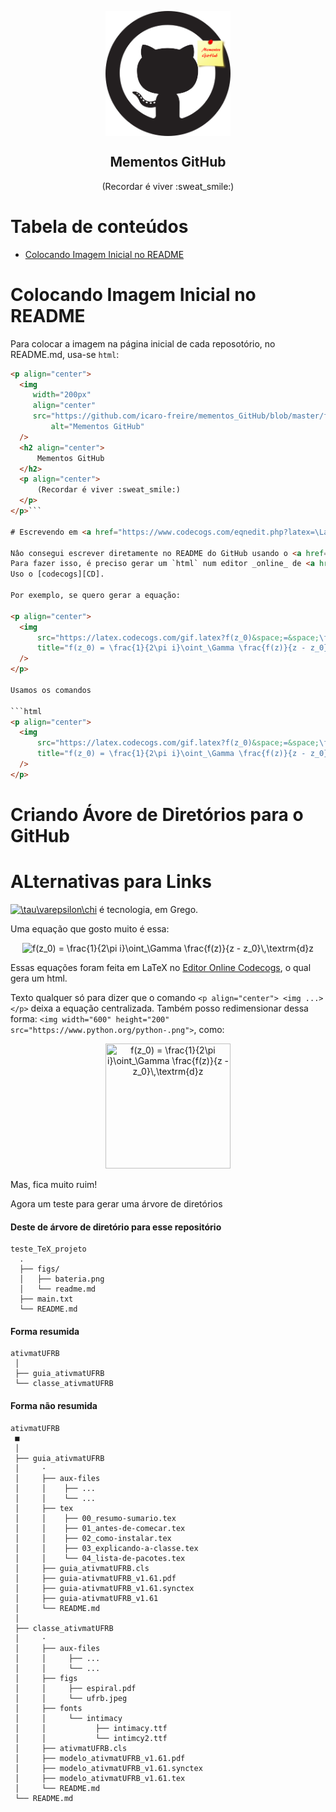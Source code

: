 <p align="center">
  <img
     width="200px"
     align="center"
     src="https://github.com/icaro-freire/mementos_GitHub/blob/master/figs/fig-github.png"
         alt="Mementos GitHub" 
  />
  <h2 align="center">
      Mementos GitHub
  </h2>
  <p align="center">
      (Recordar é viver :sweat_smile:)
  </p>
</p>

Tabela de conteúdos
====================
<!--ts-->
   * [Colocando Imagem Inicial no README](#colocando-imagem-inicial-no-readme)
<!--te-->


# Colocando Imagem Inicial no README

Para colocar a imagem na página inicial de cada reposotório, no README.md, usa-se `html`:

```html
<p align="center">
  <img
     width="200px"
     align="center"
     src="https://github.com/icaro-freire/mementos_GitHub/blob/master/figs/fig-github.png"
         alt="Mementos GitHub" 
  />
  <h2 align="center">
      Mementos GitHub
  </h2>
  <p align="center">
      (Recordar é viver :sweat_smile:)
  </p>
</p>```

# Escrevendo em <a href="https://www.codecogs.com/eqnedit.php?latex=\LaTeX" target="_blank"><img src="https://latex.codecogs.com/gif.latex?\LaTeX" title="\LaTeX" /></a>

Nâo consegui escrever diretamente no README do GitHub usando o <a href="https://www.codecogs.com/eqnedit.php?latex=\LaTeX" target="_blank"><img src="https://latex.codecogs.com/gif.latex?\LaTeX" title="\LaTeX" /></a>.
Para fazer isso, é preciso gerar um `html` num editor _online_ de <a href="https://www.codecogs.com/eqnedit.php?latex=\LaTeX" target="_blank"><img src="https://latex.codecogs.com/gif.latex?\LaTeX" title="\LaTeX" /></a>.
Uso o [codecogs][CD].

Por exemplo, se quero gerar a equação:

<p align="center">
  <img 
      src="https://latex.codecogs.com/gif.latex?f(z_0)&space;=&space;\frac{1}{2\pi&space;i}\oint_\Gamma&space;\frac{f(z)}{z&space;-&space;z_0}\,\textrm{d}z"
      title="f(z_0) = \frac{1}{2\pi i}\oint_\Gamma \frac{f(z)}{z - z_0}\,\textrm{d}z"
  />
</p>

Usamos os comandos

```html
<p align="center">
  <img 
      src="https://latex.codecogs.com/gif.latex?f(z_0)&space;=&space;\frac{1}{2\pi&space;i}\oint_\Gamma&space;\frac{f(z)}{z&space;-&space;z_0}\,\textrm{d}z"
      title="f(z_0) = \frac{1}{2\pi i}\oint_\Gamma \frac{f(z)}{z - z_0}\,\textrm{d}z"
  />
</p>
```

# Criando Ávore de Diretórios para o GitHub

# ALternativas para Links
<a href="https://www.codecogs.com/eqnedit.php?latex=\tau\varepsilon\chi" target="_blank"><img src="https://latex.codecogs.com/gif.latex?\tau\varepsilon\chi" title="\tau\varepsilon\chi" /></a> é tecnologia, em Grego.

Uma equação que gosto muito é essa:

<p align="center">
<img src="https://latex.codecogs.com/gif.latex?f(z_0)&space;=&space;\frac{1}{2\pi&space;i}\oint_\Gamma&space;\frac{f(z)}{z&space;-&space;z_0}\,\textrm{d}z" title="f(z_0) = \frac{1}{2\pi i}\oint_\Gamma \frac{f(z)}{z - z_0}\,\textrm{d}z" /></p>

Essas equações foram feita em LaTeX no [Editor Online Codecogs][CD], o qual gera um html.

[CD]: https://www.codecogs.com/latex/eqneditor.php

Texto qualquer só para dizer que o comando `<p align="center"> <img ...> </p>` deixa a equação centralizada.
Também posso redimensionar dessa forma: `<img width="600" height="200" src="https://www.python.org/python-.png">`, como:

<p align="center">
<img width="200" height="200" src="https://latex.codecogs.com/gif.latex?f(z_0)&space;=&space;\frac{1}{2\pi&space;i}\oint_\Gamma&space;\frac{f(z)}{z&space;-&space;z_0}\,\textrm{d}z" title="f(z_0) = \frac{1}{2\pi i}\oint_\Gamma \frac{f(z)}{z - z_0}\,\textrm{d}z" />
</p>

Mas, fica muito ruim!

Agora um teste para gerar uma árvore de diretórios

#### Deste de árvore de diretório para esse repositório

```
teste_TeX_projeto
  .
  ├── figs/
  │   ├── bateria.png
  │   └── readme.md
  ├── main.txt
  └── README.md
```

#### Forma resumida
```
ativmatUFRB
 │
 ├── guia_ativmatUFRB
 └── classe_ativmatUFRB
 ```
#### Forma não resumida
```
ativmatUFRB
 ■
 │
 ├── guia_ativmatUFRB
 │     ·
 │     ├── aux-files
 │     │    ├── ...
 │     │    └── ...
 │     ├── tex
 │     │    ├── 00_resumo-sumario.tex 
 │     │    ├── 01_antes-de-comecar.tex
 │     │    ├── 02_como-instalar.tex
 │     │    ├── 03_explicando-a-classe.tex
 │     │    └── 04_lista-de-pacotes.tex
 │     ├── guia_ativmatUFRB.cls
 │     ├── guia-ativmatUFRB_v1.61.pdf
 │     ├── guia-ativmatUFRB_v1.61.synctex
 │     ├── guia-ativmatUFRB_v1.61
 │     └── README.md
 │
 ├── classe_ativmatUFRB
 │     ·
 │     ├── aux-files
 │     │     ├── ...
 │     │     └── ...
 │     ├── figs
 │     │     ├── espiral.pdf
 │     │     └── ufrb.jpeg
 │     ├── fonts
 │     │     └── intimacy
 │     │           ├── intimacy.ttf
 │     │           └── intimcy2.ttf
 │     ├── ativmatUFRB.cls
 │     ├── modelo_ativmatUFRB_v1.61.pdf
 │     ├── modelo_ativmatUFRB_v1.61.synctex
 │     ├── modelo_ativmatUFRB_v1.61.tex
 │     └── README.md
 └── README.md
```

